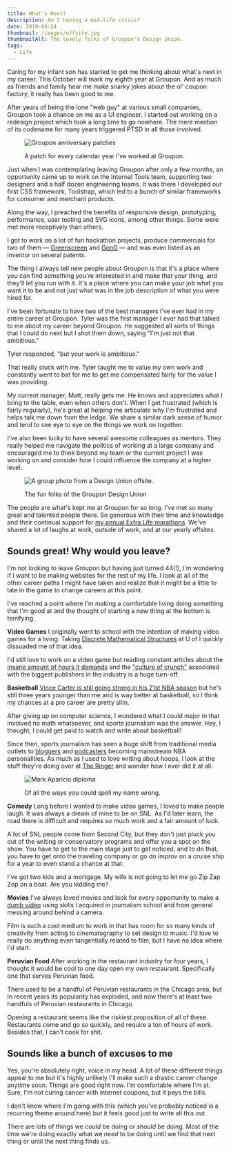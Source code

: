 ```yaml
---
title: What's Next?
description: Am I having a mid-life crisis?
date: 2019-04-24
thumbnail: /images/offsite.jpg
thumbnailAlt: The lovely folks of Groupon's Design Union.
tags:
  - Life
---
```

Caring for my infant son has started to get me thinking about what's next in my career. This October will mark my eighth year at Groupon. And as much as friends and family hear me make snarky jokes about the ol' coupon factory, it really has been good to me.

After years of being the lone "web guy" at various small companies, Groupon took a chance on me as a UI engineer. I started out working on a redesign project which took a long time to go nowhere. The mere mention of its codename for many years triggered PTSD in all those involved.

<figure>

![Groupon anniversary patches](/images/anniversary-patches.jpg)

<figcaption>
A patch for every calendar year I've worked at Groupon.
</figcaption>
</figure>

Just when I was contemplating leaving Groupon after only a few months, an opportunity came up to work on the Internal Tools team, supporting two designers and a half dozen engineering teams. It was there I developed our first CSS framework, Toolstrap, which led to a bunch of similar frameworks for consumer and merchant products.

Along the way, I preached the benefits of responsive design, prototyping, performance, user testing and SVG icons, among other things. Some were met more receptively than others.

I got to work on a lot of fun hackathon projects, produce commercials for two of them — [Greenscreen](https://vimeo.com/98705196) and [GonG](https://vimeo.com/134432234) — and was even listed as an inventor on several patents.

The thing I always tell new people about Groupon is that it's a place where you can find something you're interested in and make that your thing, and they'll let you run with it. It's a place where you can make your job what you want it to be and not just what was in the job description of what you were hired for.

I've been fortunate to have two of the best managers I've ever had in my entire career at Groupon. Tyler was the first manager I ever had that talked to me about my career beyond Groupon. He suggested all sorts of things that I could do next but I shot them down, saying "I'm just not that ambitious."

Tyler responded, "but your work is ambitious."

That really stuck with me. Tyler taught me to value my own work and constantly went to bat for me to get me compensated fairly for the value I was providing.

My current manager, Matt, really gets me. He knows and appreciates what I bring to the table, even when others don't. When I get frustrated (which is fairly regularly), he's great at helping me articulate why I'm frustrated and helps talk me down from the ledge. We share a similar dark sense of humor and tend to see eye to eye on the things we work on together.

I've also been lucky to have several awesome colleagues as mentors. They really helped me navigate the politics of working at a large company and encouraged me to think beyond my team or the current project I was working on and consider how I could influence the company at a higher level.

<figure>

![A group photo from a Design Union offsite.](/images/offsite.jpg)

<figcaption>
The fun folks of the Groupon Design Union
</figcaption>
</figure>

The people are what's kept me at Groupon for so long. I've met so many great and talented people there. So generous with their time and knowledge and their continual support for [my annual Extra Life marathons](https://mikeaparicio.com/posts/2018-08-26-four-years/). We've shared a lot of laughs at work, outside of work, and at our yearly offsites.

## Sounds great! Why would you leave?

I'm not looking to leave Groupon but having just turned 44(!), I'm wondering if I want to be making websites for the rest of my life. I look at all of the other career paths I might have taken and realize that it might be a little to late in the game to change careers at this point.

I've reached a point where I'm making a comfortable living doing something that I'm good at and the thought of starting a new thing at the bottom is terrifying.

**Video Games** I originally went to school with the intention of making video games for a living. Taking [Discrete Mathematical Structures](https://en.wikipedia.org/wiki/Discrete_mathematics) at U of I quickly dissuaded me of that idea.

I'd still love to work on a video game but reading constant articles about the [insane amount of hours it demands](https://www.polygon.com/2019/4/23/18507750/fortnite-work-crunch-epic-games) and the ["culture of crunch"](https://kotaku.com/inside-rockstar-games-culture-of-crunch-1829936466) associated with the biggest publishers in the industry is a huge turn-off.

**Basketball** [Vince Carter is still going strong in his 21st NBA season](https://www.forbes.com/sites/stevensimineri/2019/04/12/vince-carter-after-latest-chapter-with-hawks-hints-towards-historic-22nd-season/#6d3499f2a78b) but he's still three years younger than me and is way better at basketball, so I think my chances at a pro career are pretty slim.

After giving up on computer science, I wondered what I could major in that involved no math whatsoever, and sports journalism was the answer. Hey, I thought, I could get paid to watch and write about basketball!

Since then, sports journalism has seen a huge shift from traditional media outlets to [bloggers](https://awfulannouncing.com/nba/henry-abbott-truehoop-return-newsletter.html) and [podcasters](https://www.nba.com/the-starters-podcasts) becoming mainstream NBA personalities. As much as I used to love writing about hoops, I look at the stuff they're doing over at [The Ringer](https://www.theringer.com/) and wonder how I ever did it at all.

<figure>

![Mark Aparicio diploma](/images/mark-aparicio.jpg)

<figcaption>
Of all the ways you could spell my name wrong.
</figcaption>
</figure>

**Comedy** Long before I wanted to make video games, I loved to make people laugh. It was always a dream of mine to be on SNL. As I'd later learn, the road there is difficult and requires so much work and a fair amount of luck.

A lot of SNL people come from Second City, but they don't just pluck you out of the writing or conservatory programs and offer you a spot on the show. You have to get to the main stage just to get noticed, and to do that, you have to get onto the traveling company or go do improv on a cruise ship for a year to even stand a chance at that.

I've got two kids and a mortgage. My wife is not going to let me go Zip Zap Zop on a boat. Are you kidding me?

**Movies** I've always loved movies and look for every opportunity to make a [dumb video](https://vimeo.com/36126385) using skills I acquired in journalism school and from general messing around behind a camera.

Film is such a cool medium to work in that has room for so many kinds of creativity from acting to cinematography to set design to music. I'd love to really do anything even tangentially related to film, but I have no idea where I'd start.

**Peruvian Food** After working in the restaurant industry for four years, I thought it would be cool to one day open my own restaurant. Specifically one that serves Peruvian food.

There used to be a handful of Peruvian restaurants in the Chicago area, but in recent years its popularity has exploded, and now there's at least two handfuls of Peruvian restaurants in Chicago.

Opening a restaurant seems like the riskiest proposition of all of these. Restaurants come and go so quickly, and require a ton of hours of work. Besides that, I can't cook for shit.

## Sounds like a bunch of excuses to me

Yes, you're absolutely right, voice in my head. A lot of these different things appeal to me but it's highly unlikely I'll make such a drastic career change anytime soon. Things are good right now. I'm comfortable where I'm at. Sure, I'm not curing cancer with internet coupons, but it pays the bills.

I don't know where I'm going with this (which you've probably noticed is a recurring theme around here) but it feels good just to write all this out.

There are lots of things we *could* be doing or *should* be doing. Most of the time we're doing exactly what we *need* to be doing until we find that next thing or until the next thing finds us.